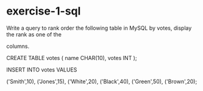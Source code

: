 # exercise-1-sql

Write a query to rank order the following table in MySQL by votes, display the rank as one of the

columns.

CREATE TABLE votes ( name CHAR(10), votes INT );

INSERT INTO votes VALUES

('Smith',10), ('Jones',15), ('White',20), ('Black',40), ('Green',50), ('Brown',20);
